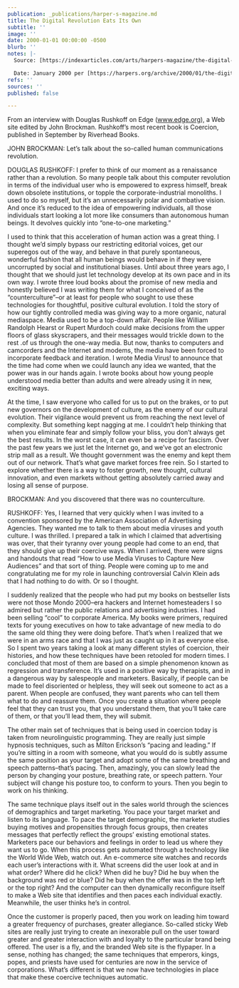 ```yaml
---
publication: _publications/harper-s-magazine.md
title: The Digital Revolution Eats Its Own
subtitle: ''
image: ''
date: 2000-01-01 00:00:00 -0500
blurb: ''
notes: |-
  Source: [https://indexarticles.com/arts/harpers-magazine/the-digital-revolution-eats-its-own/](https://indexarticles.com/arts/harpers-magazine/the-digital-revolution-eats-its-own/ "https://indexarticles.com/arts/harpers-magazine/the-digital-revolution-eats-its-own/")

  Date: January 2000 per [https://harpers.org/archive/2000/01/the-digital-revolution-eats-its-own/](https://harpers.org/archive/2000/01/the-digital-revolution-eats-its-own/ "https://harpers.org/archive/2000/01/the-digital-revolution-eats-its-own/")
refs: ''
sources: ''
published: false

---
```

From an interview with Douglas Rushkoff on Edge (www.edge.org), a Web site edited by John Brockman. Rushkoff’s most recent book is Coercion, published in September by Riverhead Books.

JOHN BROCKMAN: Let’s talk about the so-called human communications revolution.

DOUGLAS RUSHKOFF: I prefer to think of our moment as a renaissance rather than a revolution. So many people talk about this computer revolution in terms of the individual user who is empowered to express himself, break down obsolete institutions, or topple the corporate-industrial monoliths. I used to do so myself, but it’s an unnecessarily polar and combative vision. And once it’s reduced to the idea of empowering individuals, all those individuals start looking a lot more like consumers than autonomous human beings. It devolves quickly into “one-to-one marketing.”

I used to think that this acceleration of human action was a great thing. I thought we’d simply bypass our restricting editorial voices, get our superegos out of the way, and behave in that purely spontaneous, wonderful fashion that all human beings would behave in if they were uncorrupted by social and institutional biases. Until about three years ago, I thought that we should just let technology develop at its own pace and in its own way. I wrote three loud books about the promise of new media and honestly believed I was writing them for what I conceived of as the “counterculture”–or at least for people who sought to use these technologies for thoughtful, positive cultural evolution. I told the story of how our tightly controlled media was giving way to a more organic, natural mediaspace. Media used to be a top-down affair. People like William Randolph Hearst or Rupert Murdoch could make decisions from the upper floors of glass skyscrapers, and their messages would trickle down to the rest .of us through the one-way media. But now, thanks to computers and camcorders and the Internet and modems, the media have been forced to incorporate feedback and iteration. I wrote Media Virus! to announce that the time had come when we could launch any idea we wanted, that the power was in our hands again. I wrote books about how young people understood media better than adults and were already using it in new, exciting ways.

At the time, I saw everyone who called for us to put on the brakes, or to put new governors on the development of culture, as the enemy of our cultural evolution. Their vigilance would prevent us from reaching the next level of complexity. But something kept nagging at me. I couldn’t help thinking that when you eliminate fear and simply follow your bliss, you don’t always get the best results. In the worst case, it can even be a recipe for fascism. Over the past few years we just let the Internet go, and we’ve got an electronic strip mall as a result. We thought government was the enemy and kept them out of our network. That’s what gave market forces free rein. So I started to explore whether there is a way to foster growth, new thought, cultural innovation, and even markets without getting absolutely carried away and losing all sense of purpose.

BROCKMAN: And you discovered that there was no counterculture.

RUSHKOFF: Yes, I learned that very quickly when I was invited to a convention sponsored by the American Association of Advertising Agencies. They wanted me to talk to them about media viruses and youth culture. I was thrilled. I prepared a talk in which I claimed that advertising was over, that their tyranny over young people had come to an end, that they should give up their coercive ways. When I arrived, there were signs and handouts that read “How to use Media Viruses to Capture New Audiences” and that sort of thing. People were coming up to me and congratulating me for my role in launching controversial Calvin Klein ads that I had nothing to do with. Or so I thought.

I suddenly realized that the people who had put my books on bestseller lists were not those Mondo 2000–era hackers and Internet homesteaders I so admired but rather the public relations and advertising industries. I had been selling “cool” to corporate America. My books were primers, required texts for young executives on how to take advantage of new media to do the same old thing they were doing before. That’s when I realized that we were in an arms race and that I was just as caught up in it as everyone else. So I spent two years taking a look at many different styles of coercion, their histories, and how these techniques have been retooled for modern times. I concluded that most of them are based on a simple phenomenon known as regression and transference. It’s used in a positive way by therapists, and in a dangerous way by salespeople and marketers. Basically, if people can be made to feel disoriented or helpless, they will seek out someone to act as a parent. When people are confused, they want parents who can tell them what to do and reassure them. Once you create a situation where people feel that they can trust you, that you understand them, that you’ll take care of them, or that you’ll lead them, they will submit.

The other main set of techniques that is being used in coercion today is taken from neurolinguistic programming. They are really just simple hypnosis techniques, such as Milton Erickson’s “pacing and leading.” If you’re sitting in a room with someone, what you would do is subtly assume the same position as your target and adopt some of the same breathing and speech patterns–that’s pacing. Then, amazingly, you can slowly lead the person by changing your posture, breathing rate, or speech pattern. Your subject will change his posture too, to conform to yours. Then you begin to work on his thinking.

The same technique plays itself out in the sales world through the sciences of demographics and target marketing. You pace your target market and listen to its language. To pace the target demographic, the marketer studies buying motives and propensities through focus groups, then creates messages that perfectly reflect the groups’ existing emotional states. Marketers pace our behaviors and feelings in order to lead us where they want us to go. When this process gets automated through a technology like the World Wide Web, watch out. An e-commerce site watches and records each user’s interactions with it. What screens did the user look at and in what order? Where did he click? When did he buy? Did he buy when the background was red or blue? Did he buy when the offer was in the top left or the top right? And the computer can then dynamically reconfigure itself to make a Web site that identifies and then paces each individual exactly. Meanwhile, the user thinks he’s in control.

Once the customer is properly paced, then you work on leading him toward a greater frequency of purchases, greater allegiance. So-called sticky Web sites are really just trying to create an inexorable pull on the user toward greater and greater interaction with and loyalty to the particular brand being offered. The user is a fly, and the branded Web site is the flypaper. In a sense, nothing has changed; the same techniques that emperors, kings, popes, and priests have used for centuries are now in the service of corporations. What’s different is that we now have technologies in place that make these coercive techniques automatic.